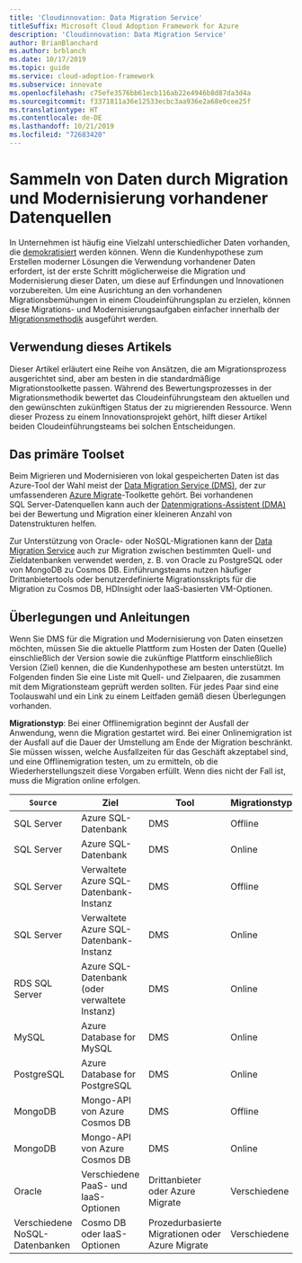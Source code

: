 ```yaml
---
title: 'Cloudinnovation: Data Migration Service'
titleSuffix: Microsoft Cloud Adoption Framework for Azure
description: 'Cloudinnovation: Data Migration Service'
author: BrianBlanchard
ms.author: brblanch
ms.date: 10/17/2019
ms.topic: guide
ms.service: cloud-adoption-framework
ms.subservice: innovate
ms.openlocfilehash: c75efe3576bb61ecb116ab22e4946b8d87da3d4a
ms.sourcegitcommit: f3371811a36e12533ecbc3aa936e2a68e0cee25f
ms.translationtype: HT
ms.contentlocale: de-DE
ms.lasthandoff: 10/21/2019
ms.locfileid: "72683420"
---
```

# <a name="collect-data-through-the-migration-and-modernization-of-existing-data-sources"></a>Sammeln von Daten durch Migration und Modernisierung vorhandener Datenquellen

In Unternehmen ist häufig eine Vielzahl unterschiedlicher Daten vorhanden, die [demokratisiert](../considerations/data.md) werden können. Wenn die Kundenhypothese zum Erstellen moderner Lösungen die Verwendung vorhandener Daten erfordert, ist der erste Schritt möglicherweise die Migration und Modernisierung dieser Daten, um diese auf Erfindungen und Innovationen vorzubereiten. Um eine Ausrichtung an den vorhandenen Migrationsbemühungen in einem Cloudeinführungsplan zu erzielen, können diese Migrations- und Modernisierungsaufgaben einfacher innerhalb der [Migrationsmethodik](../../migrate/index.md) ausgeführt werden.

## <a name="use-of-this-article"></a>Verwendung dieses Artikels

Dieser Artikel erläutert eine Reihe von Ansätzen, die am Migrationsprozess ausgerichtet sind, aber am besten in die standardmäßige Migrationstoolkette passen. Während des Bewertungsprozesses in der Migrationsmethodik bewertet das Cloudeinführungsteam den aktuellen und den gewünschten zukünftigen Status der zu migrierenden Ressource. Wenn dieser Prozess zu einem Innovationsprojekt gehört, hilft dieser Artikel beiden Cloudeinführungsteams bei solchen Entscheidungen.

## <a name="primary-toolset"></a>Das primäre Toolset

Beim Migrieren und Modernisieren von lokal gespeicherten Daten ist das Azure-Tool der Wahl meist der [Data Migration Service (DMS)](https://docs.microsoft.com/azure/dms), der zur umfassenderen [Azure Migrate](https://docs.microsoft.com/azure/migrate/migrate-services-overview)-Toolkette gehört. Bei vorhandenen SQL Server-Datenquellen kann auch der [Datenmigrations-Assistent (DMA)](/sql/dma/dma-overview) bei der Bewertung und Migration einer kleineren Anzahl von Datenstrukturen helfen.

Zur Unterstützung von Oracle- oder NoSQL-Migrationen kann der [Data Migration Service](https://docs.microsoft.com/azure/dms) auch zur Migration zwischen bestimmten Quell- und Zieldatenbanken verwendet werden, z. B. von Oracle zu PostgreSQL oder von MongoDB zu Cosmos DB. Einführungsteams nutzen häufiger Drittanbietertools oder benutzerdefinierte Migrationsskripts für die Migration zu Cosmos DB, HDInsight oder IaaS-basierten VM-Optionen.

## <a name="considerations-and-guidance"></a>Überlegungen und Anleitungen

Wenn Sie DMS für die Migration und Modernisierung von Daten einsetzen möchten, müssen Sie die aktuelle Plattform zum Hosten der Daten (Quelle) einschließlich der Version sowie die zukünftige Plattform einschließlich Version (Ziel) kennen, die die Kundenhypothese am besten unterstützt. Im Folgenden finden Sie eine Liste mit Quell- und Zielpaaren, die zusammen mit dem Migrationsteam geprüft werden sollten. Für jedes Paar sind eine Toolauswahl und ein Link zu einem Leitfaden gemäß diesen Überlegungen vorhanden.

**Migrationstyp**: Bei einer Offlinemigration beginnt der Ausfall der Anwendung, wenn die Migration gestartet wird. Bei einer Onlinemigration ist der Ausfall auf die Dauer der Umstellung am Ende der Migration beschränkt. Sie müssen wissen, welche Ausfallzeiten für das Geschäft akzeptabel sind, und eine Offlinemigration testen, um zu ermitteln, ob die Wiederherstellungszeit diese Vorgaben erfüllt. Wenn dies nicht der Fall ist, muss die Migration online erfolgen.

|`Source`  |Ziel  |Tool  |Migrationstyp  |Anleitungen  |
|---------|---------|---------|---------|---------|
|SQL Server|Azure SQL-Datenbank|DMS|Offline|[Tutorial](https://docs.microsoft.com/azure/dms/tutorial-sql-server-to-azure-sql)|
|SQL Server|Azure SQL-Datenbank|DMS|Online|[Tutorial](https://docs.microsoft.com/azure/dms/tutorial-sql-server-azure-sql-online)|
|SQL Server|Verwaltete Azure SQL-Datenbank-Instanz|DMS|Offline|[Tutorial](https://docs.microsoft.com/azure/dms/tutorial-sql-server-to-managed-instance)|
|SQL Server|Verwaltete Azure SQL-Datenbank-Instanz|DMS|Online|[Tutorial](https://docs.microsoft.com/azure/dms/tutorial-sql-server-managed-instance-online)|
|RDS SQL Server|Azure SQL-Datenbank (oder verwaltete Instanz)|DMS|Online|[Tutorial](https://docs.microsoft.com/azure/dms/tutorial-rds-sql-server-azure-sql-and-managed-instance-online)|
|MySQL|Azure Database for MySQL|DMS|Online|[Tutorial](https://docs.microsoft.com/azure/dms/tutorial-mysql-azure-mysql-online)|
|PostgreSQL|Azure Database for PostgreSQL|DMS|Online|[Tutorial](https://docs.microsoft.com/azure/dms/tutorial-postgresql-azure-postgresql-online)|
|MongoDB|Mongo-API von Azure Cosmos DB|DMS|Offline|[Tutorial](https://docs.microsoft.com/azure/dms/tutorial-mongodb-cosmos-db)|
|MongoDB|Mongo-API von Azure Cosmos DB|DMS|Online|[Tutorial](https://docs.microsoft.com/azure/dms/tutorial-mongodb-cosmos-db-online)|
|Oracle|Verschiedene PaaS- und IaaS-Optionen|Drittanbieter oder Azure Migrate|Verschiedene|[Entscheidungsstruktur](../../migrate/expanded-scope/data-oracle-migration.md)|
|Verschiedene NoSQL-Datenbanken|Cosmo DB oder IaaS-Optionen|Prozedurbasierte Migrationen oder Azure Migrate|Verschiedene|[Entscheidungsstruktur](../../migrate/expanded-scope/data-no-sql-migration.md)|
